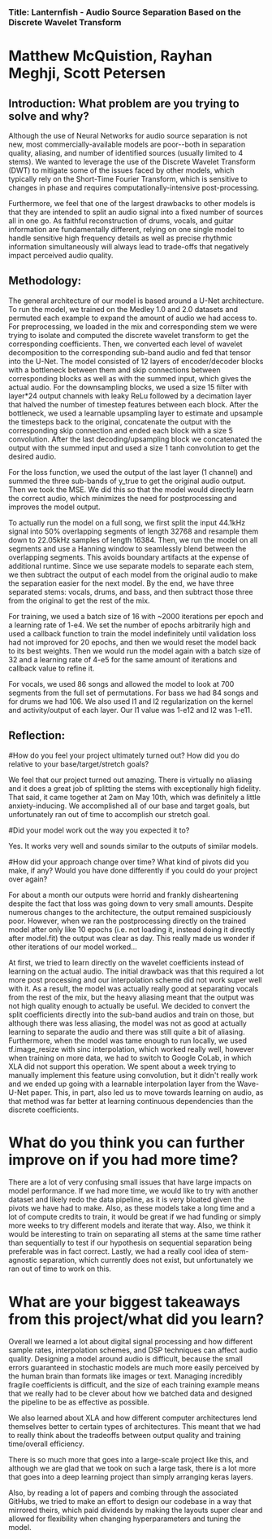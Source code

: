 ### Title: Lanternfish - Audio Source Separation Based on the Discrete Wavelet Transform

# Matthew McQuistion, Rayhan Meghji, Scott Petersen

## Introduction: What problem are you trying to solve and why?

Although the use of Neural Networks for audio source separation is not new, most commercially-available models are poor--both in separation quality, aliasing, and number of identified sources (usually limited to 4 stems). We wanted to leverage the use of the Discrete Wavelet Transform (DWT) to mitigate some of the issues faced by other models, which typically rely on the Short-Time Fourier Transform, which is sensitive to changes in phase and requires computationally-intensive post-processing. 

Furthermore, we feel that one of the largest drawbacks to other models is that they are intended to split an audio signal into a fixed number of sources all in one go. As faithful reconstruction of drums, vocals, and guitar information are fundamentally different, relying on one single model to handle sensitive high frequency details as well as precise rhythmic information simultaneously will always lead to trade-offs that negatively impact perceived audio quality. 

## Methodology:

The general architecture of our model is based around a U-Net architecture. To run the model, we trained on the Medley 1.0 and 2.0 datasets and permuted each example to expand the amount of audio we had access to. For preprocessing, we loaded in the mix and corresponding stem we were trying to isolate and computed the discrete wavelet transform to get the corresponding coefficients. Then, we converted each level of wavelet decomposition to the corresponding sub-band audio and fed that tensor into the U-Net. The model consisted of 12 layers of encoder/decoder blocks with a bottleneck between them and skip connections between corresponding blocks as well as with the summed input, which gives the actual audio. For the downsampling blocks, we used a size 15 filter with layer*24 output channels with leaky ReLu followed by a decimation layer that halved the number of timestep features between each block. After the bottleneck, we used a learnable upsampling layer to estimate and upsample the timesteps back to the original, concatenate the output with the corresponding skip connection and ended each block with a size 5 convolution. After the last decoding/upsampling block we concatenated the output with the summed input and used a size 1 tanh convolution to get the desired audio.

For the loss function, we used the output of the last layer (1 channel) and summed the three sub-bands of y_true to get the original audio output. Then we took the MSE. We did this so that the model would directly learn the correct audio, which minimizes the need for postprocessing and improves the model output.

To actually run the model on a full song, we first split the input 44.1kHz signal into 50% overlapping segments of length 32768 and resample them down to 22.05kHz samples of length 16384. Then, we run the model on all segments and use a Hanning window to seamlessly blend between the overlapping segments. This avoids boundary artifacts at the expense of additional runtime. Since we use separate models to separate each stem, we then subtract the output of each model from the original audio to make the separation easier for the next model. By the end, we have three separated stems: vocals, drums, and bass, and then subtract those three from the original to get the rest of the mix.

For training, we used a batch size of 16 with ~2000 iterations per epoch and a learning rate of 1-e4. We set the number of epochs arbitrarily high and used a callback function to train the model indefinitely until validation loss had not improved for 20 epochs, and then we would reset the model back to its best weights. Then we would run the model again with a batch size of 32 and a learning rate of 4-e5 for the same amount of iterations and callback value to refine it.

For vocals, we used 86 songs and allowed the model to look at 700 segments from the full set of permutations. For bass we had 84 songs and for drums we had 106. 
We also used l1 and l2 regularization on the kernel and activity/output of each layer. Our l1 value was 1-e12 and l2 was 1-e11.

## Reflection:

#How do you feel your project ultimately turned out? How did you do relative to your base/target/stretch goals?

We feel that our project turned out amazing. There is virtually no aliasing and it does a great job of splitting the stems with exceptionally high fidelity. That said, it came together at 2am on May 10th, which was definitely a little anxiety-inducing. We accomplished all of our base and target goals, but unfortunately ran out of time to accomplish our stretch goal.

#Did your model work out the way you expected it to?

Yes. It works very well and sounds similar to the outputs of similar models.

#How did your approach change over time? What kind of pivots did you make, if any? Would you have done differently if you could do your project over again?

For about a month our outputs were horrid and frankly disheartening despite the fact that loss was going down to very small amounts. Despite numerous changes to the architecture, the output remained suspiciously poor. However, when we ran the postprocessing directly on the trained model after only like 10 epochs (i.e. not loading it, instead doing it directly after model.fit) the output was clear as day. This really made us wonder if other iterations of our model worked…

At first, we tried to learn directly on the wavelet coefficients instead of learning on the actual audio. The initial drawback was that this required a lot more post processing and our interpolation scheme did not work super well with it. As a result, the model was actually really good at separating vocals from the rest of the mix, but the heavy aliasing meant that the output was not high quality enough to actually be useful. We decided to convert the split coefficients directly into the sub-band audios and train on those, but although there was less aliasing, the model was not as good at actually learning to separate the audio and there was still quite a bit of aliasing. Furthermore, when the model was tame enough to run locally, we used tf.image_resize with sinc interpolation, which worked really well, however when training on more data, we had to switch to Google CoLab, in which XLA did not support this operation. We spent about a week trying to manually implement this feature using convolution, but it didn't really work and we ended up going with a learnable interpolation layer from the Wave-U-Net paper. This, in part, also led us to move towards learning on audio, as that method was far better at learning continuous dependencies than the discrete coefficients.

# What do you think you can further improve on if you had more time?

There are a lot of very confusing small issues that have large impacts on model performance. If we had more time, we would like to try with another dataset and likely redo the data pipeline, as it is very bloated given the pivots we have had to make. Also, as these models take a long time and a lot of compute credits to train, it would be great if we had funding or simply more weeks to try different models and iterate that way. Also, we think it would be interesting to train on separating all stems at the same time rather than sequentially to test if our hypothesis on sequential separation being preferable was in fact correct. Lastly, we had a really cool idea of stem-agnostic separation, which currently does not exist, but unfortunately we ran out of time to work on this. 

# What are your biggest takeaways from this project/what did you learn?

Overall we learned a lot about digital signal processing and how different sample rates, interpolation schemes, and DSP techniques can affect audio quality. Designing a model around audio is difficult, because the small errors guaranteed in stochastic models are much more easily perceived by the human brain than formats like images or text. Managing incredibly fragile coefficients is difficult, and the size of each training example means that we really had to be clever about how we batched data and designed the pipeline to be as effective as possible. 

We also learned about XLA and how different computer architectures lend themselves better to certain types of architectures. This meant that we had to really think about the tradeoffs between output quality and training time/overall efficiency. 

There is so much more that goes into a large-scale project like this, and although we are glad that we took on such a large task, there is a lot more that goes into a deep learning project than simply arranging keras layers.

Also, by reading a lot of papers and combing through the associated GitHubs, we tried to make an effort to design our codebase in a way that mirrored theirs, which paid dividends by making the layouts super clear and allowed for flexibility when changing hyperparameters and tuning the model. 

